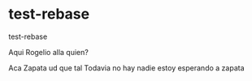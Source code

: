 # test-rebase
test-rebase

Aqui Rogelio alla quien?

Aca Zapata ud que tal
Todavia no hay nadie estoy esperando a zapata
